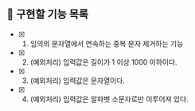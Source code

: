 ## 📌 구현할 기능 목록

- [x] 1. 임의의 문자열에서 연속하는 중복 문자 제거하는 기능
- [x] 2. (예외처리) 입력값은 길이가 1 이상 1000 이하이다.
- [x] 3. (예외처리) 입력값은 문자열이다.
- [x] 4. (예외처리) 입력값은 알파벳 소문자로만 이루어져 있다.
